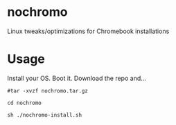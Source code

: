 # nochromo
Linux tweaks/optimizations for Chromebook installations

# Usage
Install your OS. Boot it. Download the repo and...

`#tar -xvzf nochromo.tar.gz`

`cd nochromo`

`sh ./nochromo-install.sh`
